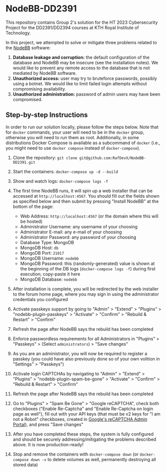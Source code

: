 # NodeBB-DD2391

This repository contains Group 2's solution for the HT 2023 Cybersecurity Project for the DD2391/DD2394 courses at KTH Royal Institute of Technology.

In this project, we attempted to solve or mitigate three problems related to the [NodeBB](https://github.com/NodeBB/NodeBB) software:

1. **Database leakage and corruption:** the default configuration of the database and NodeBB may be insecure (see the installation notes). We would like to prevent any remote access to the database that is not mediated by NodeBB software.
2. **Unauthorized access:** user may try to bruteforce passwords, possibly using a botnet. We would like to limit failed login attempts without compromising availability.
3. **Unauthorized administration:** password of admin users may have been compromised.

## Step-by-step Instructions

In order to run our solution locally, please follow the steps below. Note that for `docker` commands, your user will need to be in the `docker` group, otherwise you will need to run them as root. Additionally, in some distributions Docker Compose is available as a subcommand of `docker` (i.e., you might need to use `docker compose` instead of `docker-compose`).

1. Clone the repository: `git clone git@github.com:RafDevX/NodeBB-DD2391.git`
2. Start the containers: `docker-compose up -d --build`
3. Show and watch logs: `docker-compose logs -f`
4. The first time NodeBB runs, it will spin up a web installer that can be accessed at `http://localhost:4567`. You should fill out the fields shown as specified below and then submit by pressing "Install NodeBB" at the bottom of the page:

    - Web Address: `http://localhost:4567` (or the domain where this will be hosted)
    - Administrator Username: any username of your choosing
    - Administrator E-mail: any e-mail of your choosing
    - Administrator Password: any password of your choosing
    - Database Type: MongoDB
    - MongoDB Host: `db`
    - MongoDB Port: `21017`
    - MongoDB Username: `nodebb`
    - MongoDB Password: this (randomly-generated) value is shown at the beginning of the DB logs (`docker-compose logs -f`) during first execution; copy-paste it here
    - MongoDB Database: `nodebb`

5. After installation is complete, you will be redirected by the web installer to the forum home page, where you may sign in using the administrator credentials you configured
6. Activate passkeys support by going to "Admin" > "Extend" > "Plugins" > "nodebb-plugin-passkeys" > "Activate" > "Confirm" > "Rebuild & Restart" > "Confirm"
7. Refresh the page after NodeBB says the rebuild has been completed
8. Enforce passwordless requirements for all Administrators in "Plugins" > "Passkeys" > (Select `administrators`) > "Save changes"
9. As you are an administrator, you will now be required to register a passkey (you could have also previously done so of your own volition in "Settings" > "Passkeys")
10. Activate login CAPTCHAs by navigating to "Admin" > "Extend" > "Plugins" > "nodebb-plugin-spam-be-gone" > "Activate" > "Confirm" > "Rebuild & Restart" > "Confirm"
11. Refresh the page after NodeBB says the rebuild has been completed
12. Go to "Plugins" > "Spam Be Gone" > "Google reCAPTCHA", check both checkboxes ("Enable Re-Captcha" and "Enable Re-Captcha on login page as well"), fill out with your API keys (that must be v2 keys for "I am not a Robot" checkboxes, created in [Google's reCAPTCHA Admin Portal](https://www.google.com/recaptcha/admin)), and press "Save changes"
13. After you have completed these steps, the system is fully configured and should be securely addressing/mitigating the problems described above. It is now production-ready!
14. Stop and remove the containers with `docker-compose down` (or `docker-compose down -v` to delete volumes as well, permanently destroying all stored data)
